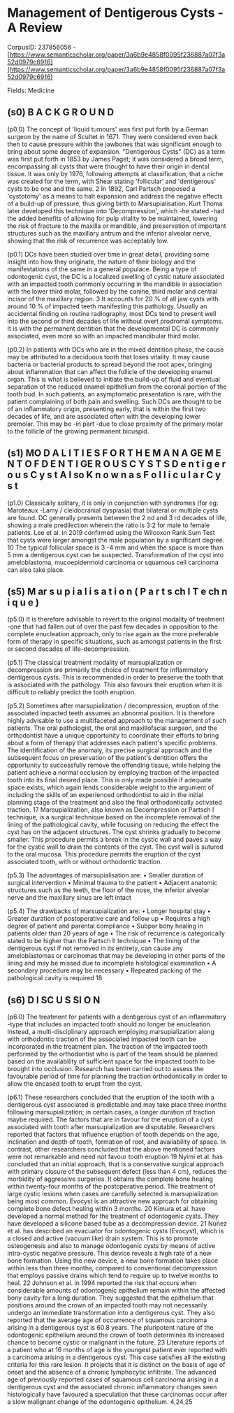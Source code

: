 # Management of Dentigerous Cysts -A Review

CorpusID: 237856056 - [https://www.semanticscholar.org/paper/3a6b9e4858f0095f236887a07f3a52d0979c6916](https://www.semanticscholar.org/paper/3a6b9e4858f0095f236887a07f3a52d0979c6916)

Fields: Medicine

## (s0) B A C K G R O U N D
(p0.0) The concept of 'liquid tumours' was first put forth by a German surgeon by the name of Scultet in 1671. They were considered even back then to cause pressure within the jawbones that was significant enough to bring about some degree of expansion. "Dentigerous Cysts" (DC) as a term was first put forth in 1853 by James Paget; it was considered a broad term, encompassing all cysts that were thought to have their origin in dental tissue. It was only by 1976, following attempts at classification, that a niche was created for the term, with Shear stating 'follicular' and 'dentigerous' cysts to be one and the same. 2 In 1892, Carl Partsch proposed a 'cystotomy' as a means to halt expansion and address the negative effects of a build-up of pressure, thus giving birth to Marsupialisation. Kurt Thoma later developed this technique into 'Decompression', which -he stated -had the added benefits of allowing for pulp vitality to be maintained, lowering the risk of fracture to the maxilla or mandible, and preservation of important structures such as the maxillary antrum and the inferior alveolar nerve, showing that the risk of recurrence was acceptably low.

(p0.1) DCs have been studied over time in great detail, providing some insight into how they originate, the nature of their biology and the manifestations of the same in a general populace. Being a type of odontogenic cyst, the DC is a localized swelling of cystic nature associated with an impacted tooth commonly occurring in the mandible in association with the lower third molar, followed by the canine, third molar and central incisor of the maxillary region. 3 It accounts for 20 % of all jaw cysts with around 10 % of impacted teeth manifesting this pathology. Usually an accidental finding on routine radiography, most DCs tend to present well into the second or third decades of life without overt prodromal symptoms. It is with the permanent dentition that the developmental DC is commonly associated, even more so with an impacted mandibular third molar.

(p0.2) In patients with DCs who are in the mixed dentition phase, the cause may be attributed to a deciduous tooth that loses vitality. It may cause bacteria or bacterial products to spread beyond the root apex, bringing about inflammation that can affect the follicle of the developing enamel organ. This is what is believed to initiate the build-up of fluid and eventual separation of the reduced enamel epithelium from the coronal portion of the tooth bud. In such patients, an asymptomatic presentation is rare, with the patient complaining of both pain and swelling. Such DCs are thought to be of an inflammatory origin, presenting early, that is within the first two decades of life, and are associated often with the developing lower premolar. This may be -in part -due to close proximity of the primary molar to the follicle of the growing permanent bicuspid.
## (s1) MO D A L I T I E S F O R T H E M A N A GE M E N T O F D E N T I GE R O U S C Y S T S D e n t i g e r o u s C y s t A l so K n o w n a s F o l l i c u l a r C y s t
(p1.0) Classically solitary, it is only in conjunction with syndromes (for eg: Maroteaux -Lamy / cleidocranial dysplasia) that bilateral or multiple cysts are found. DC generally presents between the 2 nd and 3 rd decades of life, showing a male predilection wherein the ratio is 3:2 for male to female patients. Lee et al. in 2019 confirmed using the Wilcoxon Rank Sum Test that cysts were larger amongst the male population by a significant degree. 10 The typical follicular space is 3 -4 mm and when the space is more than 5 mm a dentigerous cyst can be suspected. Transformation of the cyst into ameloblastoma, mucoepidermoid carcinoma or squamous cell carcinoma can also take place.
## (s5) M ar s u p i a l i s a t i o n ( P a r t s ch I T e ch n i q u e )
(p5.0) It is therefore advisable to revert to the original modality of treatment -one that had fallen out of over the past few decades in opposition to the complete enucleation approach, only to rise again as the more preferable form of therapy in specific situations, such as amongst patients in the first or second decades of life-decompression.

(p5.1) The classical treatment modality of marsupialization or decompression are primarily the choice of treatment for inflammatory dentigerous cysts. This is recommended in order to preserve the tooth that is associated with the pathology. This also favours their eruption when it is difficult to reliably predict the tooth eruption.

(p5.2) Sometimes after marsupialization / decompression, eruption of the associated impacted teeth assumes an abnormal position. It is therefore highly advisable to use a multifaceted approach to the management of such patients. The oral pathologist, the oral and maxillofacial surgeon, and the orthodontist have a unique opportunity to coordinate their efforts to bring about a form of therapy that addresses each patient's specific problems. The identification of the anomaly, its precise surgical approach and the subsequent focus on preservation of the patient's dentition offers the opportunity to successfully remove the offending tissue, while helping the patient achieve a normal occlusion by employing traction of the impacted tooth into its final desired place. This is only made possible if adequate space exists, which again lends considerable weight to the argument of including the skills of an experienced orthodontist to aid in the initial planning stage of the treatment and also the final orthodontically activated traction. 17 Marsupialization, also known as Decompression or Partsch I technique, is a surgical technique based on the incomplete removal of the lining of the pathological cavity, while focusing on reducing the effect the cyst has on the adjacent structures. The cyst shrinks gradually to become smaller. This procedure permits a break in the cystic wall and paves a way for the cystic wall to drain the contents of the cyst. The cyst wall is sutured to the oral mucosa. This procedure permits the eruption of the cyst associated tooth, with or without orthodontic traction.

(p5.3) The advantages of marsupialisation are: • Smaller duration of surgical intervention • Minimal trauma to the patient • Adjacent anatomic structures such as the teeth, the floor of the nose, the inferior alveolar nerve and the maxillary sinus are left intact

(p5.4) The drawbacks of marsupialization are: • Longer hospital stay • Greater duration of postoperative care and follow up • Requires a high degree of patient and parental compliance • Subpar bony healing in patients older than 20 years of age • The risk of recurrence is categorically stated to be higher than the Partsch II technique • The lining of the dentigerous cyst if not removed in its entirety, can cause any ameloblastomas or carcinomas that may be developing in other parts of the lining and may be missed due to incomplete histological examination • A secondary procedure may be necessary • Repeated packing of the pathological cavity is required 18
## (s6) D I SC U S SI O N
(p6.0) The treatment for patients with a dentigerous cyst of an inflammatory -type that includes an impacted tooth should no longer be enucleation. Instead, a multi-disciplinary approach employing marsupialization along with orthodontic traction of the associated impacted tooth can be incorporated in the treatment plan. The traction of the impacted tooth performed by the orthodontist who is part of the team should be planned based on the availability of sufficient space for the impacted tooth to be brought into occlusion. Research has been carried out to assess the favourable period of time for planning the traction orthodontically in order to allow the encased tooth to erupt from the cyst.

(p6.1) These researchers concluded that the eruption of the tooth with a dentigerous cyst associated is predictable and may take place three months following marsupialization; in certain cases, a longer duration of traction maybe required. The factors that are in favour for the eruption of a cyst associated with tooth after marsupialization are disputable. Researchers reported that factors that influence eruption of tooth depends on the age, inclination and depth of tooth, formation of root, and availability of space. In contrast, other researchers concluded that the above mentioned factors were not remarkable and need not favour tooth eruption 19 Nyimi et al. has concluded that an initial approach, that is a conservative surgical approach with primary closure of the subsequent defect (less than 4 cm), reduces the morbidity of aggressive surgeries. It obtains the complete bone healing within twenty-four months of the postoperative period. The treatment of large cystic lesions when cases are carefully selected is marsupialization being most common. Evocyst is an attractive new approach for obtaining complete bone defect healing within 3 months. 20 Kimura et al. have developed a normal method for the treatment of odontogenic cysts. They have developed a silicone based tube as a decompression device. 21 Núñez et al. has described an evacuator for odontogenic cysts (Evocyst), which is a closed and active (vacuum like) drain system. This is to promote osteogenesis and also to manage odontogenic cysts by means of active intra-cystic negative pressure. This device reveals a high rate of a new bone formation. Using the new device, a new bone formation takes place within less than three months, compared to conventional decompression that employs passive drains which tend to require up to twelve months to heal. 22 Johnson et al. in 1994 reported the risk that occurs when considerable amounts of odontogenic epithelium remain within the affected bony cavity for a long duration. They suggested that the epithelium that positions around the crown of an impacted tooth may not necessarily undergo an immediate transformation into a dentigerous cyst. They also reported that the average age of occurrence of squamous carcinoma arising in a dentigerous cyst is 60.8 years. The pluripotent nature of the odontogenic epithelium around the crown of tooth determines its increased chance to become cystic or malignant in the future. 23 Literature reports of a patient who at 16 months of age is the youngest patient ever reported with a carcinoma arising in a dentigerous cyst. This case satisfies all the existing criteria for this rare lesion. It projects that it is distinct on the basis of age of onset and the absence of a chronic lymphocytic infiltrate. The advanced age of previously reported cases of squamous cell carcinoma arising in a dentigerous cyst and the associated chronic inflammatory changes seen histologically have favoured a speculation that these carcinomas occur after a slow malignant change of the odontogenic epithelium. 4,24,25 
